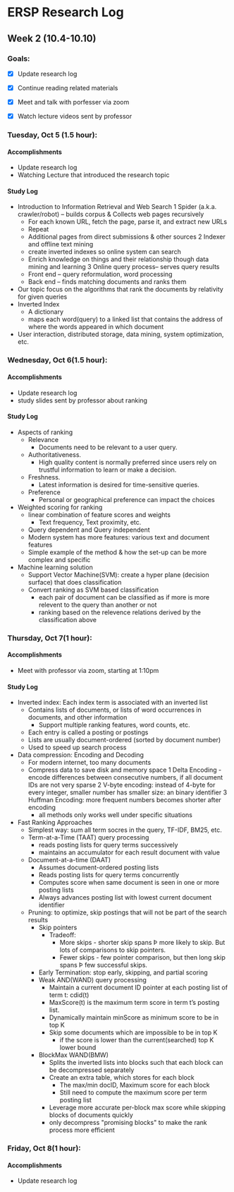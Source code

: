 # ERSP Research Log
## Week 2 (10.4-10.10)
### Goals:

- [x] Update research log
- [x] Continue reading related materials
- [x] Meet and talk with porfesser via zoom
- [x] Watch lecture videos sent by professor


### Tuesday, Oct 5 (1.5 hour):
#### Accomplishments
- Update research log
- Watching Lecture that introduced the research topic
#### Study Log
- Introduction to Information Retrieval and Web Search 
  1 Spider (a.k.a. crawler/robot) – builds corpus & Collects web pages recursively
    - For each known URL, fetch the page, parse it, and extract new URLs
    - Repeat
    - Additional pages from direct submissions & other sources
  2 Indexer and offline text mining
    - create inverted indexes so online system can search
    - Enrich knowledge on things and their relationship though data mining and learning
  3 Online query process– serves query results
    - Front end – query reformulation, word processing
    - Back end – finds matching documents and ranks them
- Our topic focus on the algorithms that rank the documents by relativity for given queries
- Inverted Index
  - A dictionary
  - maps each word(query) to a linked list that contains the address of where the words appeared in which document
- User interaction, distributed storage, data mining, system optimization, etc.

### Wednesday, Oct 6(1.5 hour):
#### Accomplishments
- Update research log
- study slides sent by professor about ranking
#### Study Log
- Aspects of ranking 
  - Relevance
    - Documents need to be relevant to a user query.
  - Authoritativeness.
    - High quality content is normally preferred since users rely on trustful information to learn or make a decision.
  - Freshness.
    - Latest information is desired for time-sensitive queries.
  - Preference
    - Personal or geographical preference can impact the choices
- Weighted scoring for ranking
  - linear combination of feature scores and weights
    - Text frequency, Text proximity, etc.
  - Query dependent and Query independent
  - Modern system has more features: various text and document features
  - Simple example of the method & how the set-up can be more complex and specific
- Machine learning solution
  - Support Vector Machine(SVM): create a hyper plane (decision surface) that does classification
  - Convert ranking as SVM based classification
    - each pair of document can be classified as if more is more relevent to the query than another or not
    - ranking based on the relevence relations derived by the classification above


### Thursday, Oct 7(1 hour):
#### Accomplishments
- Meet with professor via zoom, starting at 1:10pm
#### Study Log
- Inverted index: Each index term is associated with an inverted list
  - Contains lists of documents, or lists of word occurrences in documents, and other information
    - Support multiple ranking features, word counts, etc.  
  - Each entry is called a posting or postings
  - Lists are usually document-ordered (sorted by document number)
  - Used to speed up search process
- Data compression: Encoding and Decoding
  - For modern internet, too many documents
  - Compress data to save disk and memory space
    1 Delta Encoding - encode differences between consecutive numbers, if all document IDs are not very sparse
    2 V-byte encoding: instead of 4-byte for every integer, smaller number has smaller size: an binary identifier 
    3 Huffman Encoding: more frequent numbers becomes shorter after encoding
    - all methods only works well under specific situations
- Fast Ranking Approaches
  - Simplest way: sum all term socres in the query, TF-IDF, BM25, etc.
  - Term-at-a-Time (TAAT) query processing
    - reads posting lists for query terms successively
    - maintains an accumulator for each result document with value
  - Document-at-a-time (DAAT)
    - Assumes document-ordered posting lists
    - Reads posting lists for query terms concurrently
    - Computes score when same document is seen in one or more posting lists
    - Always advances posting list with lowest current document identifier
  - Pruning: to optimize, skip postings that will not be part of the search results
    - Skip pointers
      - Tradeoff:
        - More skips - shorter skip spans Þ more likely to skip. But lots of comparisons to skip pointers.
        - Fewer skips - few pointer comparison, but then long skip spans Þ few successful skips.
    - Early Termination: stop early, skipping, and partial scoring
    - Weak AND(WAND) query processing
      - Maintain a current document ID pointer at each posting list of term t: cdid(t)
      - MaxScore(t) is the maximum term score in term t’s posting list.
      - Dynamically maintain minScore as minimum score to be in top K
      - Skip some documents which are impossible to be in top K
        - if the score is lower than the current(searched) top K lower bound
    - BlockMax WAND(BMW)
      - Splits the inverted lists into blocks such that each block can be decompressed separately 
      - Create an extra table, which stores for each block
        - The max/min docID, Maximum score for each block
        - Still need to compute the maximum score per term posting list
      - Leverage more accurate per-block max score while skipping blocks of documents quickly
      - only decompress "promising blocks" to make the rank process more efficient
### Friday, Oct 8(1 hour):
#### Accomplishments
- Update research log

